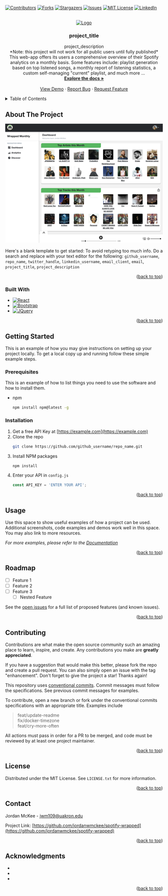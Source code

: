 <a name="readme-top"></a>



<!-- PROJECT SHIELDS -->
<!--
*** I'm using markdown "reference style" links for readability.
*** Reference links are enclosed in brackets [ ] instead of parentheses ( ).
*** See the bottom of this document for the declaration of the reference variables
*** https://www.markdownguide.org/basic-syntax/#reference-style-links
-->
[![Contributors][contributors-shield]][contributors-url]
[![Forks][forks-shield]][forks-url]
[![Stargazers][stars-shield]][stars-url]
[![Issues][issues-shield]][issues-url]
[![MIT License][license-shield]][license-url]
[![LinkedIn][linkedin-shield]][linkedin-url]



<!-- PROJECT LOGO -->
<br />
<div align="center">
  <a href="https://github.com/jordanwmckee/capstone">
    <img src="images/logo.png" alt="Logo" width="80" height="80">
  </a>

<h3 align="center">project_title</h3>

  <p align="center">
    project_description
    <br />
    *Note: this project will not work for all public users until fully published*
    <br />
    This web-app offers its users a comprehensive overview of their Spotify analytics on a monthly basis. 
    Some features include: playlist generation based on top listened songs, a monthly report of listening 
    statistics, a custom self-managing "current" playlist, and much more ...
    <br />
    <a href="https://github.com/jordanwmckee/spotify-wrapped"><strong>Explore the docs »</strong></a>
    <br />
    <br />
    <a href="https://github.com/jordanwmckee/spotify-wrapped"/>View Demo</a>
    ·
    <a href="https://github.com/jordanwmckee/spotify-wrapped/issues">Report Bug</a>
    ·
    <a href="https://github.com/jordanwmckee/spotify-wrapped/issues">Request Feature</a>
  </p>
</div>



<!-- TABLE OF CONTENTS -->
<details>
  <summary>Table of Contents</summary>
  <ol>
    <li>
      <a href="#about-the-project">About The Project</a>
      <ul>
        <li><a href="#built-with">Built With</a></li>
      </ul>
    </li>
    <li>
      <a href="#getting-started">Getting Started</a>
      <ul>
        <li><a href="#prerequisites">Prerequisites</a></li>
        <li><a href="#installation">Installation</a></li>
      </ul>
    </li>
    <li><a href="#usage">Usage</a></li>
    <li><a href="#roadmap">Roadmap</a></li>
    <li><a href="#contributing">Contributing</a></li>
    <li><a href="#license">License</a></li>
    <li><a href="#contact">Contact</a></li>
    <li><a href="#acknowledgments">Acknowledgments</a></li>
  </ol>
</details>



<!-- ABOUT THE PROJECT -->
## About The Project

[![Product Name Screen Shot][product-screenshot]](https://example.com)

Here's a blank template to get started: To avoid retyping too much info. Do a search and replace with your text editor for the following: `github_username`, `repo_name`, `twitter_handle`, `linkedin_username`, `email_client`, `email`, `project_title`, `project_description`

<p align="right">(<a href="#readme-top">back to top</a>)</p>



### Built With

* [![React][React.js]][React-url]
* [![Bootstrap][Bootstrap.com]][Bootstrap-url]
* [![JQuery][JQuery.com]][JQuery-url]

<p align="right">(<a href="#readme-top">back to top</a>)</p>



<!-- GETTING STARTED -->
## Getting Started

This is an example of how you may give instructions on setting up your project locally.
To get a local copy up and running follow these simple example steps.

### Prerequisites

This is an example of how to list things you need to use the software and how to install them.
* npm
  ```sh
  npm install npm@latest -g
  ```

### Installation

1. Get a free API Key at [https://example.com](https://example.com)
2. Clone the repo
   ```sh
   git clone https://github.com/github_username/repo_name.git
   ```
3. Install NPM packages
   ```sh
   npm install
   ```
4. Enter your API in `config.js`
   ```js
   const API_KEY = 'ENTER YOUR API';
   ```

<p align="right">(<a href="#readme-top">back to top</a>)</p>



<!-- USAGE EXAMPLES -->
## Usage

Use this space to show useful examples of how a project can be used. Additional screenshots, code examples and demos work well in this space. You may also link to more resources.

_For more examples, please refer to the [Documentation](https://example.com)_

<p align="right">(<a href="#readme-top">back to top</a>)</p>



<!-- ROADMAP -->
## Roadmap

- [ ] Feature 1
- [ ] Feature 2
- [ ] Feature 3
    - [ ] Nested Feature

See the [open issues](https://github.com/jordanwmckee/spotify-wrapped/issues) for a full list of proposed features (and known issues).

<p align="right">(<a href="#readme-top">back to top</a>)</p>



<!-- CONTRIBUTING -->
## Contributing

Contributions are what make the open source community such an amazing place to learn, inspire, and create. Any contributions you make are **greatly appreciated**.

If you have a suggestion that would make this better, please fork the repo and create a pull request. You can also simply open an issue with the tag "enhancement".
Don't forget to give the project a star! Thanks again!

This repository uses [conventional commits](https://www.conventionalcommits.org/en/v1.0.0/).
Commit messages must follow the specifications. See previous commit messages for examples.

To contribute, open a new branch or fork under the conventional commits specifications with an appropriate title.
Examples include

> feat/update-readme  
> fix/docker-timezone  
> feat/cry-more-often  

All actions must pass in order for a PR to be merged, and code must be reviewed by at least one project maintainer.

<p align="right">(<a href="#readme-top">back to top</a>)</p>



<!-- LICENSE -->
## License

Distributed under the MIT License. See `LICENSE.txt` for more information.

<p align="right">(<a href="#readme-top">back to top</a>)</p>



<!-- CONTACT -->
## Contact

Jordan McKee - jwm109@uakron.edu

Project Link: [https://github.com/jordanwmckee/spotify-wrapped](https://github.com/jordanwmckee/spotify-wrapped)

<p align="right">(<a href="#readme-top">back to top</a>)</p>



<!-- ACKNOWLEDGMENTS -->
## Acknowledgments

* []()
* []()
* []()

<p align="right">(<a href="#readme-top">back to top</a>)</p>



<!-- MARKDOWN LINKS & IMAGES -->
<!-- https://www.markdownguide.org/basic-syntax/#reference-style-links -->
[contributors-shield]: https://img.shields.io/github/contributors/jordanwmckee/spotify-wrapped.svg?style=for-the-badge
[contributors-url]: https://github.com/jordanwmckee/spotify-wrapped/graphs/contributors
[forks-shield]: https://img.shields.io/github/forks/jordanwmckee/spotify-wrapped.svg?style=for-the-badge
[forks-url]: https://github.com/jordanwmckee/spotify-wrapped/network/members
[stars-shield]: https://img.shields.io/github/stars/jordanwmckee/spotify-wrapped.svg?style=for-the-badge
[stars-url]: https://github.com/jordanwmckee/spotify-wrapped/stargazers
[issues-shield]: https://img.shields.io/github/issues/jordanwmckee/spotify-wrapped.svg?style=for-the-badge
[issues-url]: https://github.com/jordanwmckee/spotify-wrapped/issues
[license-shield]: https://img.shields.io/github/license/jordanwmckee/spotify-wrapped.svg?style=for-the-badge
[license-url]: https://github.com/jordanwmckee/spotify-wrapped/blob/master/LICENSE.txt
[linkedin-shield]: https://img.shields.io/badge/-LinkedIn-black.svg?style=for-the-badge&logo=linkedin&colorB=555
[linkedin-url]: https://linkedin.com/in/jordanwmckee
[product-screenshot]: images/screenshot.png
[React.js]: https://img.shields.io/badge/React-20232A?style=for-the-badge&logo=react&logoColor=61DAFB
[React-url]: https://reactjs.org/
[Bootstrap.com]: https://img.shields.io/badge/Bootstrap-563D7C?style=for-the-badge&logo=bootstrap&logoColor=white
[Bootstrap-url]: https://getbootstrap.com
[JQuery.com]: https://img.shields.io/badge/jQuery-0769AD?style=for-the-badge&logo=jquery&logoColor=white
[JQuery-url]: https://jquery.com 
